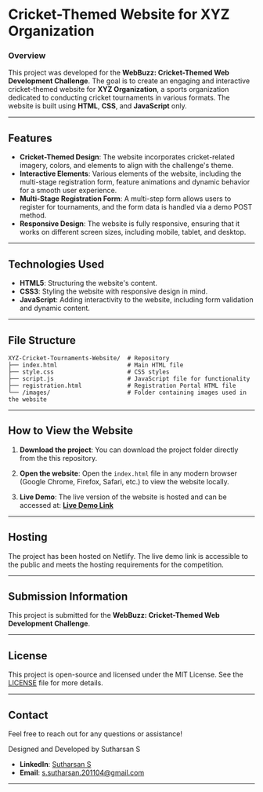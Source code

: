 # Cricket-Themed Website for XYZ Organization

### Overview

This project was developed for the **WebBuzz: Cricket-Themed Web Development Challenge**. The goal is to create an engaging and interactive cricket-themed website for **XYZ Organization**, a sports organization dedicated to conducting cricket tournaments in various formats. The website is built using **HTML**, **CSS**, and **JavaScript** only.

---

## Features

- **Cricket-Themed Design**: The website incorporates cricket-related imagery, colors, and elements to align with the challenge's theme.
- **Interactive Elements**: Various elements of the website, including the multi-stage registration form, feature animations and dynamic behavior for a smooth user experience.
- **Multi-Stage Registration Form**: A multi-step form allows users to register for tournaments, and the form data is handled via a demo POST method.
- **Responsive Design**: The website is fully responsive, ensuring that it works on different screen sizes, including mobile, tablet, and desktop.

---

## Technologies Used

- **HTML5**: Structuring the website's content.
- **CSS3**: Styling the website with responsive design in mind.
- **JavaScript**: Adding interactivity to the website, including form validation and dynamic content.

---

## File Structure

```
XYZ-Cricket-Tournaments-Website/  # Repository
├── index.html                    # Main HTML file
├── style.css                     # CSS styles
├── script.js                     # JavaScript file for functionality
├── registration.html             # Registration Portal HTML file
└── /images/                      # Folder containing images used in the website
```

---

## How to View the Website

1. **Download the project**:
   You can download the project folder directly from the this repository.

2. **Open the website**:
   Open the `index.html` file in any modern browser (Google Chrome, Firefox, Safari, etc.) to view the website locally.

3. **Live Demo**:
   The live version of the website is hosted and can be accessed at:
   [**Live Demo Link**](https://xyzcrickettournaments.netlify.app/)

---

## Hosting

The project has been hosted on Netlify. The live demo link is accessible to the public and meets the hosting requirements for the competition.

---

## Submission Information

This project is submitted for the **WebBuzz: Cricket-Themed Web Development Challenge**.

---

## License

This project is open-source and licensed under the MIT License. See the [LICENSE](LICENSE) file for more details.

---

## Contact

Feel free to reach out for any questions or assistance!

Designed and Developed by Sutharsan S

- **LinkedIn**: [Sutharsan S](https://www.linkedin.com/in/ssutharsan20/)
- **Email**: [s.sutharsan.201104@gmail.com](mailto:s.sutharsan.201104@gmail.com)

---

